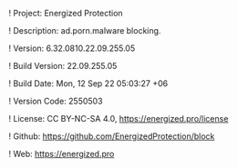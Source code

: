 ! Project: Energized Protection

! Description: ad.porn.malware blocking.

! Version: 6.32.0810.22.09.255.05

! Build Version: 22.09.255.05

! Build Date: Mon, 12 Sep 22 05:03:27 +06

! Version Code: 2550503

! License: CC BY-NC-SA 4.0, https://energized.pro/license

! Github: https://github.com/EnergizedProtection/block

! Web: https://energized.pro
